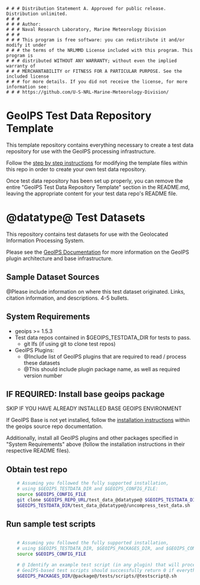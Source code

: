     # # # Distribution Statement A. Approved for public release. Distribution unlimited.
    # # #
    # # # Author:
    # # # Naval Research Laboratory, Marine Meteorology Division
    # # #
    # # # This program is free software: you can redistribute it and/or modify it under
    # # # the terms of the NRLMMD License included with this program. This program is
    # # # distributed WITHOUT ANY WARRANTY; without even the implied warranty of
    # # # MERCHANTABILITY or FITNESS FOR A PARTICULAR PURPOSE. See the included license
    # # # for more details. If you did not receive the license, for more information see:
    # # # https://github.com/U-S-NRL-Marine-Meteorology-Division/


GeoIPS Test Data Repository Template
====================================

This template repository contains everything necessary to create a test data repository for use with
the GeoIPS processing infrastructure.

Follow the 
[step by step instructions](https://github.com/NRLMMD-GEOIPS/template_basic_plugin/blob/dev/docs/template_instructions.rst)
for modifying the template files within this repo in order to create your own test data repository.

Once test data repository has been set up properly, you can remove the entire
"GeoIPS Test Data Repository Template" section
in the README.md, leaving the appropriate content for your test data repo's README file.


@datatype@ Test Datasets
==========================

This repository contains test datasets for use with the Geolocated Information Processing System.

Please see the 
[GeoIPS Documentation](https://github.com/NRLMMD-GEOIPS/geoips/blob/main/README.md)
for more information on the GeoIPS plugin architecture and base infrastructure.

Sample Dataset Sources
-----------------------

@Please include information on where this test dataset originated.  Links, citation information,
and descriptions. 4-5 bullets.


System Requirements
---------------------

* geoips >= 1.5.3
* Test data repos contained in $GEOIPS_TESTDATA_DIR for tests to pass.
   * git lfs  (if using git to clone test repos)
* GeoIPS Plugins:
   * @Include list of GeoIPS plugins that are required to read / process these datasets
   * @This should include plugin package name, as well as required version number


IF REQUIRED: Install base geoips package
------------------------------------------------------------
SKIP IF YOU HAVE ALREADY INSTALLED BASE GEOIPS ENVIRONMENT 

If GeoIPS Base is not yet installed, follow the
[installation instructions](https://github.com/NRLMMD-GEOIPS/geoips/blob/main/docs/installation.rst)
within the geoips source repo documentation.

Additionally, install all GeoIPS plugins and other packages specified in "System Requirements" above
(follow the installation instructions in their respective README files).

Obtain test repo
----------------
```bash
    # Assuming you followed the fully supported installation,
    # using $GEOIPS_TESTDATA_DIR and $GEOIPS_CONFIG_FILE:
    source $GEOIPS_CONFIG_FILE
    git clone $GEOIPS_REPO_URL/test_data_@datatype@ $GEOIPS_TESTDATA_DIR/test_data_@datatype@
    $GEOIPS_TESTDATA_DIR/test_data_@datatype@/uncompress_test_data.sh  # required if compressed datasets
```

Run sample test scripts
-----------------------
```bash

    # Assuming you followed the fully supported installation,
    # using $GEOIPS_TESTDATA_DIR, $GEOIPS_PACKAGES_DIR, and $GEOIPS_CONFIG_FILE:
    source $GEOIPS_CONFIG_FILE

    # @ Identify an example test script (in any plugin) that will process these test datasets.
    # GeoIPS-based test scripts should successfully return 0 if everything is set up properly.
    $GEOIPS_PACKAGES_DIR/@package@/tests/scripts/@testscript@.sh
```
